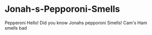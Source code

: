 # Jonah-s-Pepporoni-Smells
Pepperoni
Hello! Did you know Jonahs pepporoni Smells!
Cam's Ham smells bad
